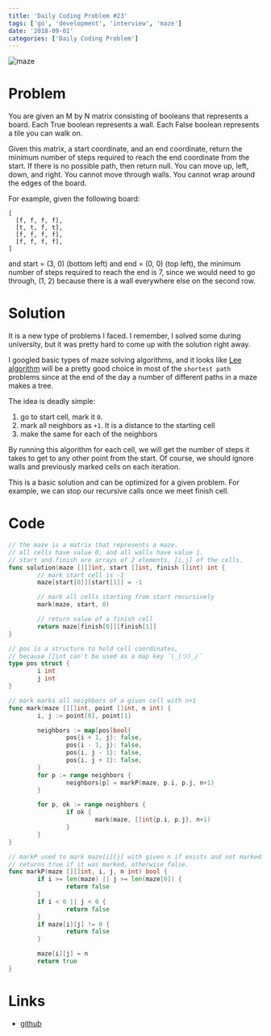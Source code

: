 ```yaml
---
title: 'Daily Coding Problem #23'
tags: ['go', 'development', 'interview', 'maze']
date: '2018-09-01'
categories: ['Daily Coding Problem']
---
```


<script>
    import Image from '$lib/Image.svelte'
</script>

<Image src="img/posts/dcp/maze/maze.png" alt="maze" />

# Problem

You are given an M by N matrix consisting of booleans that represents a board.
Each True boolean represents a wall. Each False boolean represents a tile you can walk on.

Given this matrix, a start coordinate, and an end coordinate, return the
minimum number of steps required to reach the end coordinate from the start.
If there is no possible path, then return null. You can move up, left, down,
and right. You cannot move through walls. You cannot wrap around the edges of the board.

For example, given the following board:

```
[
  [f, f, f, f],
  [t, t, f, t],
  [f, f, f, f],
  [f, f, f, f],
]
```

and start = (3, 0) (bottom left) and end = (0, 0) (top left), the minimum number
of steps required to reach the end is 7, since we would need to go through,
(1, 2) because there is a wall everywhere else on the second row.

# Solution

It is a new type of problems I faced. I remember, I solved some during
university, but it was pretty hard to come up with the solution right away.

I googled basic types of maze solving algorithms, and it looks like
[Lee algorithm](https://en.wikipedia.org/wiki/Lee_algorithm) will be a pretty
good choice in most of the `shortest path` problems since at the end of the
day a number of different paths in a maze makes a tree.

The idea is deadly simple:

1. go to start cell, mark it `0`.
2. mark all neighbors as `+1`. It is a distance to the starting cell
3. make the same for each of the neighbors

By running this algorithm for each cell, we will get the number of steps it
takes to get to any other point from the start. Of course, we should ignore
walls and previously marked cells on each iteration.

This is a basic solution and can be optimized for a given problem.
For example, we can stop our recursive calls once we meet finish cell.

# Code

```go
// the maze is a matrix that represents a maze.
// all cells have value 0, and all walls have value 1.
// start and finish are arrays of 2 elements, [i,j] of the cells.
func solution(maze [][]int, start []int, finish []int) int {
        // mark start cell is -1
        maze[start[0]][start[1]] = -1

        // mark all cells starting from start recursively
        mark(maze, start, 0)

        // return value of a finish cell
        return maze[finish[0]][finish[1]]
}

// pos is a structure to hold cell coordinates,
// because []int can't ba used as a map key ¯\_(ツ)_/¯
type pos struct {
        i int
        j int
}

// mark marks all neighbors of a given cell with n+1
func mark(maze [][]int, point []int, n int) {
        i, j := point[0], point[1]

        neighbors := map[pos]bool{
                pos{i + 1, j}: false,
                pos{i - 1, j}: false,
                pos{i, j - 1}: false,
                pos{i, j + 1}: false,
        }
        for p := range neighbors {
                neighbors[p] = markP(maze, p.i, p.j, n+1)
        }

        for p, ok := range neighbors {
                if ok {
                        mark(maze, []int{p.i, p.j}, n+1)
                }
        }
}

// markP used to mark maze[i][j] with given n if exists and not marked.
// returns true if it was marked, otherwise false.
func markP(maze [][]int, i, j, n int) bool {
        if i >= len(maze) || j >= len(maze[0]) {
                return false
        }
        if i < 0 || j < 0 {
                return false
        }
        if maze[i][j] != 0 {
                return false
        }

        maze[i][j] = n
        return true
}
```

# Links

- [github](https://github.com/ngalayko/dcp/tree/master/problems/2018-09-01)
